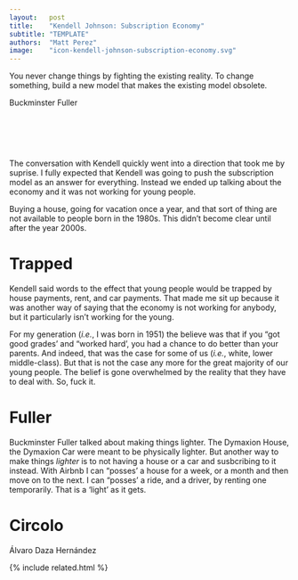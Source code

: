 ```yaml
---
layout:   post
title:    "Kendell Johnson: Subscription Economy"
subtitle: "TEMPLATE"
authors:  "Matt Perez"
image:    "icon-kendell-johnson-subscription-economy.svg"
---
```


<div style="display:none;">
 <p>The conversation with Kendell quickly went into a direction that took me by suprise. I fully expected that Kendell was going to push the subscription model as an answer for everything.</p>
</div>

<div>
 <p class='_citation'>You never change things by fighting the existing reality. To change something, build a new model that makes the existing model obsolete.</p>
 <p id='_signature'>Buckminster Fuller</p>
</div>

<h1>&nbsp;</h1>
 <p>The conversation with Kendell quickly went into a direction that took me by suprise. I fully expected that Kendell was going to push the subscription model as an answer for everything. Instead we ended up talking about the economy and it was not working for young people.</p>
 <p>Buying a house, going for vacation once a year, and that sort of thing are not available to people born in the 1980s. This didn&rsquo;t become clear until after the year 2000s.</p>

<h1>Trapped</h1>
 <p>Kendell said words to the effect that young people would be trapped by house payments, rent, and car payments. That made me sit up because it was another way of saying that the economy is not working for anybody, but it particularly isn&rsquo;t working for the young.</p>
 <p>For my generation (<em>i.e.</em>, I was born in 1951) the believe was that if you &ldquo;got good grades&rsquo; and &ldquo;worked hard&rsquo;, you had a chance to do better than your parents. And indeed, that was the case for some of us (<em>i.e.</em>, white, lower middle-class). But that is not the case any more for the great majority of our young people. The belief is gone overwhelmed by the reality that they have to deal with. So, fuck it.</p>

<h1>Fuller</h1>
 <p>Buckminster Fuller talked about making things lighter. The Dymaxion House, the Dymaxion Car were meant to be physically lighter. But another way to make things <em>lighter</em> is to not having a house or a car and susbcribing to it instead. With Airbnb I can &ldquo;posses&rsquo; a house for a week, or a month and then move on to the next. I can &ldquo;posses&rsquo; a ride, and a driver, by renting one temporarily. That is a &lsquo;light&rsquo; as it gets.</p>

<h1>Circolo</h1>
 Álvaro Daza Hernández


{% include related.html %}